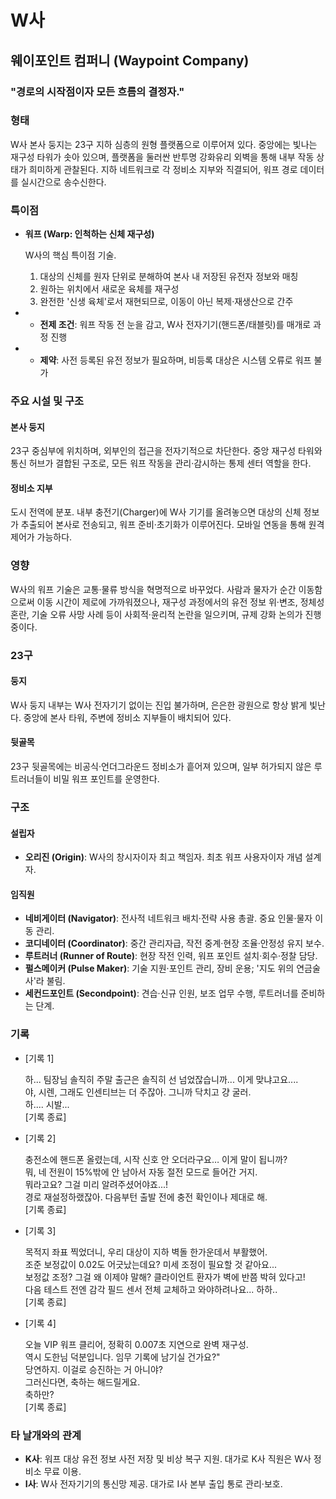 # W사

## 웨이포인트 컴퍼니 (Waypoint Company)

### "경로의 시작점이자 모든 흐름의 결정자."

### 형태

W사 본사 둥지는 23구 지하 심층의 원형 플랫폼으로 이루어져 있다. 중앙에는 빛나는 재구성 타워가 솟아 있으며, 플랫폼을 둘러싼 반투명 강화유리 외벽을 통해 내부 작동 상태가 희미하게 관찰된다. 지하 네트워크로 각 정비소 지부와 직결되어, 워프 경로 데이터를 실시간으로 송수신한다.

### 특이점

* **워프 (Warp: 인척하는 신체 재구성)**

    W사의 핵심 특이점 기술.

    1. 대상의 신체를 원자 단위로 분해하여 본사 내 저장된 유전자 정보와 매칭
    2. 원하는 위치에서 새로운 육체를 재구성
    3. 완전한 '신생 육체'로서 재현되므로, 이동이 아닌 복제·재생산으로 간주

* * **전제 조건**: 워프 작동 전 눈을 감고, W사 전자기기(핸드폰/태블릿)를 매개로 과정 진행
* * **제약**: 사전 등록된 유전 정보가 필요하며, 비등록 대상은 시스템 오류로 워프 불가

### 주요 시설 및 구조

#### 본사 둥지

23구 중심부에 위치하며, 외부인의 접근을 전자기적으로 차단한다. 중앙 재구성 타워와 통신 허브가 결합된 구조로, 모든 워프 작동을 관리·감시하는 통제 센터 역할을 한다.

#### 정비소 지부

도시 전역에 분포. 내부 충전기(Charger)에 W사 기기를 올려놓으면 대상의 신체 정보가 추출되어 본사로 전송되고, 워프 준비·초기화가 이루어진다. 모바일 연동을 통해 원격 제어가 가능하다.

### 영향

W사의 워프 기술은 교통·물류 방식을 혁명적으로 바꾸었다. 사람과 물자가 순간 이동함으로써 이동 시간이 제로에 가까워졌으나, 재구성 과정에서의 유전 정보 위·변조, 정체성 혼란, 기술 오류 사망 사례 등이 사회적·윤리적 논란을 일으키며, 규제 강화 논의가 진행 중이다.

### 23구

#### 둥지

W사 둥지 내부는 W사 전자기기 없이는 진입 불가하며, 은은한 광원으로 항상 밝게 빛난다. 중앙에 본사 타워, 주변에 정비소 지부들이 배치되어 있다.

#### 뒷골목

23구 뒷골목에는 비공식·언더그라운드 정비소가 흩어져 있으며, 일부 허가되지 않은 루트러너들이 비밀 워프 포인트를 운영한다.

### 구조

#### 설립자

* **오리진 (Origin)**: W사의 창시자이자 최고 책임자. 최초 워프 사용자이자 개념 설계자.

#### 임직원

* **네비게이터 (Navigator)**: 전사적 네트워크 배치·전략 사용 총괄. 중요 인물·물자 이동 관리.
* **코디네이터 (Coordinator)**: 중간 관리자급, 작전 중계·현장 조율·안정성 유지 보수.
* **루트러너 (Runner of Route)**: 현장 작전 인력, 워프 포인트 설치·회수·정찰 담당.
* **펄스메이커 (Pulse Maker)**: 기술 지원·포인트 관리, 장비 운용; '지도 위의 연금술사'라 불림.
* **세컨드포인트 (Secondpoint)**: 견습·신규 인원, 보조 업무 수행, 루트러너를 준비하는 단계.

### 기록

* [기록 1]

    하... 팀장님 솔직히 주말 출근은 솔직히 선 넘었잖습니까... 이게 맞냐고요....<br>
    야, 시렌, 그래도 인센티브는 더 주잖아. 그니까 닥치고 걍 굴러.<br>
    하.... 시발...<br>
    [기록 종료]

* [기록 2]

    충전소에 핸드폰 올렸는데, 시작 신호 안 오더라구요… 이게 말이 됩니까?<br>
    뭐, 네 전원이 15%밖에 안 남아서 자동 절전 모드로 들어간 거지.<br>
    뭐라고요? 그걸 미리 알려주셨어야죠...!<br>
    경로 재설정하랬잖아. 다음부턴 출발 전에 충전 확인이나 제대로 해.<br>
    [기록 종료]

* [기록 3]

    목적지 좌표 찍었더니, 우리 대상이 지하 벽돌 한가운데서 부활했어.<br>
    조준 보정값이 0.02도 어긋났는데요? 미세 조정이 필요할 것 같아요...<br>
    보정값 조정? 그걸 왜 이제야 말해? 클라이언트 환자가 벽에 반쯤 박혀 있다고!<br>
    다음 테스트 전엔 감각 필드 센서 전체 교체하고 와야하려나요... 하하..<br>
    [기록 종료]

* [기록 4]

    오늘 VIP 워프 클리어, 정확히 0.007초 지연으로 완벽 재구성.<br>
    역시 도한님 덕분입니다. 임무 기록에 남기실 건가요?"<br>
    당연하지. 이걸로 승진하는 거 아니야?<br>
    그러신다면, 축하는 해드릴게요.<br>
    축하만?<br>
    [기록 종료]



### 타 날개와의 관계

* **K사**: 워프 대상 유전 정보 사전 저장 및 비상 복구 지원. 대가로 K사 직원은 W사 정비소 무료 이용.
* **I사**: W사 전자기기의 통신망 제공. 대가로 I사 본부 출입 통로 관리·보호.
